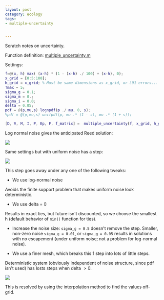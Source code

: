 ```yaml
---
layout: post
category: ecology
tags: 
- multiple-uncertainty


---
```



Scratch notes on uncertainty. 

Function definition: [multiple_uncertainty.m](https://github.com/cboettig/multiple_uncertainty/blob/c6e464cb35cbdd9b852c8d63f8d35446152c1be1/inst/matlab/multiple_uncertainty.m)


Settings:

```matlab
f=@(x, h) max( (x-h) * (1 - (x-h) ./ 100) + (x-h), 0);
x_grid = [0:5:100];
h_grid = x_grid; % Must be same dimensions as x_grid, or L91 errors...  
Tmax = 5;
sigma_g = 0.1;
sigma_m = 0.;
sigma_i = 0.0;
delta = 0.05;
pdf = @(p,mu,s) lognpdf(p ./ mu, 0, s);
%pdf = @(p,mu,s) unifpdf(p, mu .* (1 - s), mu .* (1 + s)); 

[D, V, M, I, P, Ep, F, f_matrix] =  multiple_uncertainty(f, x_grid, h_grid, Tmax, sigma_g, sigma_m, sigma_i, delta, pdf);
```


Log normal noise gives the anticipated Reed solution:

![](http://farm8.staticflickr.com/7325/12242548754_7a4b40376b.jpg)



Same settings but with uniform noise has a step: 

![](http://farm8.staticflickr.com/7292/12242606504_5815e2d618.jpg)

This step goes away under any one of the following tweaks:

- We use log-normal noise

Avoids the finite support problem that makes uniform noise look deterministic.  

- We use delta = 0 

Results in exact ties, but future isn't discounted, so we choose the smallest h (default behavior of `min()` function for ties).  


- Increase the noise size: `sigma_g = 0.5` doesn't remove the step. Smaller, non-zero noise `sigma_g = 0.01`, or `sigma_g = 0.05` results in solutions with no escapement (under uniform noise; not a problem for log-normal noise).   

- We use a finer mesh, which breaks this 1 step into lots of little steps.  




Deterministic system (obviously independent of noise structure, since pdf isn't used) has losts steps when delta $> 0$.  

![](http://farm3.staticflickr.com/2814/12242822336_672932882e.jpg)

This is resolved by using the interpolation method to find the values off-grid.  

